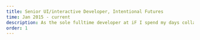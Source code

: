 ```yaml
---
title: Senior UI/interactive Developer, Intentional Futures
time: Jan 2015 - current
description: As the sole fulltime developer at iF I spend my days collaborating with a team of awesome designers, interfacing with clients, and strategizing with our producers. I develop and maintain www.intentionalfutures.com and take part in the development process of a variety of exciting projects - for clients ranging from startup ventures, to non-profits, to a fortune 500 company. My time at iF has been one of lateral growth, exposing me to new ways of collaborating and thinking - including expanding my role as a strategist and UX thinker. 
order: 1
---
```

